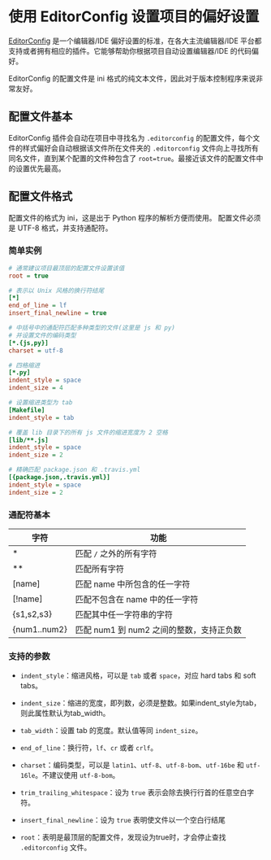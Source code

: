 # 使用 EditorConfig 设置项目的偏好设置

[EditorConfig] 是一个编辑器/IDE 偏好设置的标准，在各大主流编辑器/IDE 平台都支持或者拥有相应的插件。它能够帮助你根据项目自动设置编辑器/IDE 的代码偏好。

EditorConfig 的配置文件是 ini 格式的纯文本文件，因此对于版本控制程序来说非常友好。

## 配置文件基本

EditorConfig 插件会自动在项目中寻找名为 ``.editorconfig`` 的配置文件，每个文件的样式偏好会自动根据该文件所在文件夹的 ``.editorconfig`` 文件向上寻找所有同名文件，直到某个配置的文件种包含了 ``root=true``。最接近该文件的配置文件中的设置优先最高。

## 配置文件格式

配置文件的格式为 ini，这是出于 Python 程序的解析方便而使用。 配置文件必须是 UTF-8 格式，并支持通配符。

### 简单实例

```ini
# 通常建议项目最顶层的配置文件设置该值
root = true

# 表示以 Unix 风格的换行符结尾
[*]
end_of_line = lf
insert_final_newline = true

# 中括号中的通配符匹配多种类型的文件(这里是 js 和 py)
# 并设置文件的编码类型
[*.{js,py}]
charset = utf-8

# 四格缩进
[*.py]
indent_style = space
indent_size = 4

# 设置缩进类型为 tab
[Makefile]
indent_style = tab

# 覆盖 lib 目录下的所有 js 文件的缩进宽度为 2 空格
[lib/**.js]
indent_style = space
indent_size = 2

# 精确匹配 package.json 和 .travis.yml
[{package.json,.travis.yml}]
indent_style = space
indent_size = 2
```

### 通配符基本

字符           | 功能
--------------|--------------------------
*             | 匹配 ``/`` 之外的所有字符
**            | 匹配所有字符
[name]        | 匹配 name 中所包含的任一字符
[!name]       | 匹配不包含在 name 中的任一字符
{s1,s2,s3}    | 匹配其中任一字符串的字符
{num1..num2}  | 匹配 num1 到 num2 之间的整数，支持正负数

### 支持的参数


- ``indent_style``：缩进风格，可以是 ``tab`` 或者 ``space``，对应 hard tabs 和 soft tabs。

- ``indent_size``：缩进的宽度，即列数，必须是整数。如果indent_style为tab，则此属性默认为tab_width。

- ``tab_width``：设置 tab 的宽度。默认值等同 ``indent_size``。

- ``end_of_line``：换行符，``lf``、``cr`` 或者 ``crlf``。

- ``charset``：编码类型，可以是 ``latin1``、``utf-8``、``utf-8-bom``、``utf-16be`` 和 ``utf-16le``。不建议使用 ``utf-8-bom``。

- ``trim_trailing_whitespace``：设为 ``true`` 表示会除去换行行首的任意空白字符。

- ``insert_final_newline``：设为 ``true`` 表明使文件以一个空白行结尾

- ``root``：表明是最顶层的配置文件，发现设为true时，才会停止查找 ``.editorconfig`` 文件。



[EditorConfig]: http://editorconfig.org/

